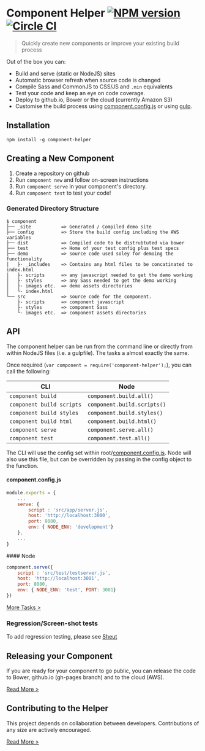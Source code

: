 Component Helper [![NPM version](http://img.shields.io/npm/v/component-helper.svg)](https://www.npmjs.org/package/component-helper) [![Circle CI](https://circleci.com/gh/skyglobal/component-helper/tree/master.svg?style=svg)](https://circleci.com/gh/skyglobal/component-helper/tree/master)
========================
> Quickly create new components or improve your existing build process

Out of the box you can:
 * Build and serve (static or NodeJS) sites
 * Automatic browser refresh when source code is changed
 * Compile Sass and CommonJS to CSS/JS and `.min` equivalents 
 * Test your code and keep an eye on code coverage.
 * Deploy to github.io, Bower or the cloud (currently Amazon S3)
 * Customise the build process using [component.config.js](component-structure/component.config.js) or using [gulp](component-structure/gulpfile.js).

## Installation

`npm install -g component-helper`

## Creating a New Component

1. Create a repository on github
2. Run `component new` and follow on-screen instructions
3. Run `component serve` in your component's directory.
4. Run `component test` to test your code!

### Generated Directory Structure

    $ component
    ├── _site           => Generated / Compiled demo site
    ├── config          => Store the build config including the AWS variables
    ├── dist            => Compiled code to be distrubtuted via bower
    ├── test            => Home of your test config plus test specs
    ├── demo            => source code used soley for demoing the functionality
    │   ├- _includes    => Contains any html files to be concatinated to index.html
    │   ├- scripts      => any javascript needed to get the demo working
    │   ├- styles       => any Sass needed to get the demo working
    │   ├- images etc.  => demo assets directories
    │   └- index.html
    └── src             => source code for the component.
        ├- scripts      => component javascript
        ├- styles       => component Sass
        └- images etc.  => component assets directories
     
## API

The component helper can be run from the command line or directly from within NodeJS files (i.e. a gulpfile).  The tasks a almost exactly the same.

Once required (`var component = require('component-helper');`), you can call the following:

CLI | Node
--- | ----
`component build` | `component.build.all()`
`component build scripts` | `component.build.scripts()`
`component build styles` | `component.build.styles()`
`component build html` | `component.build.html()`
`component serve` | `component.serve.all()`
`component test` | `component.test.all()`

The CLI will use the config set within root/[component.config.js](component-structure/component.config.js).
Node will also use this file, but can be overridden by passing in the config object to the function.

#### component.config.js
```javascript
module.exports = {
    ...
    serve: {
        script : 'src/app/server.js',
        host: 'http://localhost:3000',
        port: 8080,
        env: { NODE_ENV: 'development'}
    },
    ...
}
```

#### Node
```javascript
component.serve({
    script : 'src/test/testserver.js',
    host: 'http://localhost:3001',
    port: 8080,
    env: { NODE_ENV: 'test', PORT: 3001}
})
```
[More Tasks >](TASKS.md)

### Regression/Screen-shot tests

To add regression testing, please see [Sheut](https://github.com/skyglobal/Sheut)

## Releasing your Component

If you are ready for your component to go public, you can release the code to Bower, github.io (gh-pages branch) and to the cloud (AWS).

[Read More >](RELEASING.md)

## Contributing to the Helper

This project depends on collaboration between developers. Contributions of any size are actively encouraged.

[Read More >](CONTRIBUTING.md)
